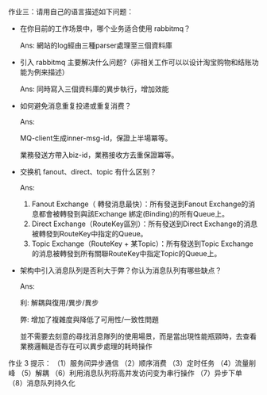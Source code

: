 作业三：请用自己的语言描述如下问题：

- 在你目前的工作场景中，哪个业务适合使用 rabbitmq？

    Ans: 網站的log經由三種parser處理至三個資料庫

- 引入 rabbitmq 主要解决什么问题?（非相关工作可以以设计淘宝购物和结账功能为例来描述）

    Ans: 同時寫入三個資料庫的異步執行，增加效能

- 如何避免消息重复投递或重复消费？

    Ans: 

    MQ-client生成inner-msg-id，保證上半場冪等。

    業務發送方帶入biz-id，業務接收方去重保證冪等。

- 交换机 fanout、direct、topic 有什么区别？

    Ans: 

    1. Fanout Exchange（ 轉發消息最快）：所有發送到Fanout Exchange的消息都會被轉發到與該Exchange 綁定(Binding)的所有Queue上。
    2. Direct Exchange（RouteKey區別）：所有發送到Direct Exchange的消息被轉發到RouteKey中指定的Queue。
    3. Topic Exchange（RouteKey + 某Topic）：所有發送到Topic Exchange的消息被轉發到所有關聯RouteKey中指定Topic的Queue上。

- 架构中引入消息队列是否利大于弊？你认为消息队列有哪些缺点？

    Ans: 

    利: 解耦與復用/異步/異步

    弊: 增加了複雜度與降低了可用性/一致性問題

    並不需要去刻意的尋找消息隊列的使用場景，而是當出現性能瓶頸時，去查看業務邏輯是否存在可以異步處理的耗時操作

作业 3 提示：
（1）服务间异步通信
（2）顺序消费
（3）定时任务
（4）流量削峰
（5）解耦
（6）利用消息队列将高并发访问变为串行操作
（7）异步下单
（8）消息队列持久化

